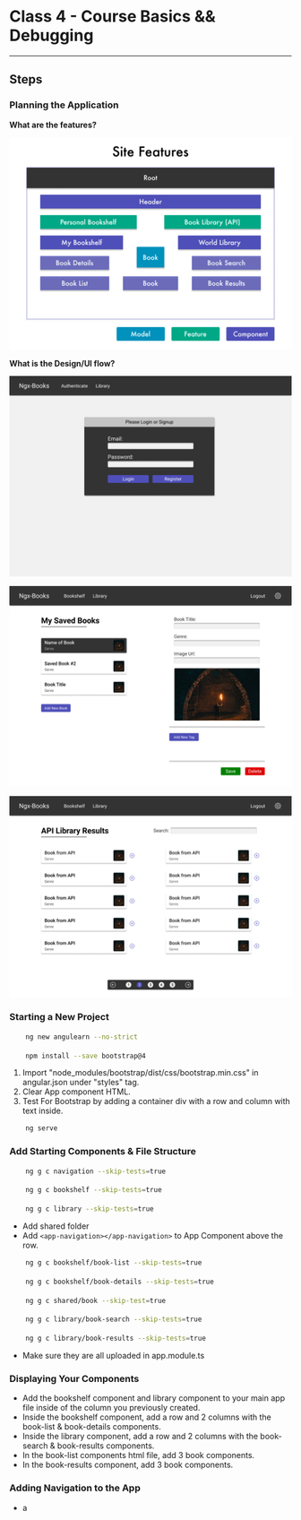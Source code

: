 # Class 4 - Course Basics && Debugging

---

## Steps

### Planning the Application

**What are the features?**

![Site Features](./SiteFeatures.png)

**What is the Design/UI flow?**

![AuthDesign](./AuthDesign.png)

![BookshelfDesign](./BookshelfDesign.png)

![LibraryDesign](./LibraryDesign.png)

### Starting a New Project

```zsh
    ng new angulearn --no-strict

    npm install --save bootstrap@4
```

1. Import "node_modules/bootstrap/dist/css/bootstrap.min.css" in angular.json under "styles" tag.
2. Clear App component HTML.
3. Test For Bootstrap by adding a container div with a row and column with text inside.

```zsh
    ng serve
```

### Add Starting Components & File Structure

```zsh
    ng g c navigation --skip-tests=true

    ng g c bookshelf --skip-tests=true

    ng g c library --skip-tests=true
```

- Add shared folder
- Add `<app-navigation></app-navigation>` to App Component above the row.

```zsh
    ng g c bookshelf/book-list --skip-tests=true

    ng g c bookshelf/book-details --skip-tests=true

    ng g c shared/book --skip-test=true

    ng g c library/book-search --skip-tests=true

    ng g c library/book-results --skip-tests=true
```

- Make sure they are all uploaded in app.module.ts

### Displaying Your Components

- Add the bookshelf component and library component to your main app file inside of the column you previously created.
- Inside the bookshelf component, add a row and 2 columns with the book-list & book-details components.
- Inside the library component, add a row and 2 columns with the book-search & book-results components.
- In the book-list components html file, add 3 book components.
- In the book-results component, add 3 book components.

### Adding Navigation to the App

- a
